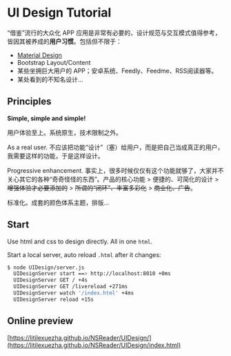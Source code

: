 # UI Design Tutorial

“借鉴”流行的大众化 APP 应用是非常有必要的，设计规范与交互模式值得参考，皆因其被养成的**用户习惯**。包括但不限于：

+ [Material Design](https://material.io/design)
+ Bootstrap Layout/Content
+ 某些坐拥巨大用户的 APP；安卓系统、Feedly、Feedme、RSS阅读器等。
+ 某处看到的不知名设计...

## Principles

**Simple, simple and simple!**

用户体验至上。系统原生，技术限制之外。

As a real user. 不应该把功能“设计”（塞）给用户，而是把自己当成真正的用户，我需要这样的功能，于是这样设计。

Progressive enhancement. 事实上，很多时候仅仅有这个功能就够了，大家并不关心其它的各种“奇奇怪怪的东西”。产品的核心功能 > 便捷的、可简化的设计 > ~~增强体验才必要添加的~~ > ~~所谓的“闭环”、丰富多彩化~~ > ~~商业化、广告~~。

标准化。成套的颜色体系主题，排版...

## Start

Use html and css to design directly. All in one `html`.

Start a local server, auto reload `.html` after it changes:

```bash
$ node UIDesign/server.js
  UIDesignServer start ==> http://localhost:8010 +0ms
  UIDesignServer GET / +4s
  UIDesignServer GET /livereload +271ms
  UIDesignServer watch '/index.html' +4ms
  UIDesignServer reload +15s
```

## Online preview

[https://litilexuezha.github.io/NSReader/UIDesign/](https://litilexuezha.github.io/NSReader/UIDesign/index.html)
